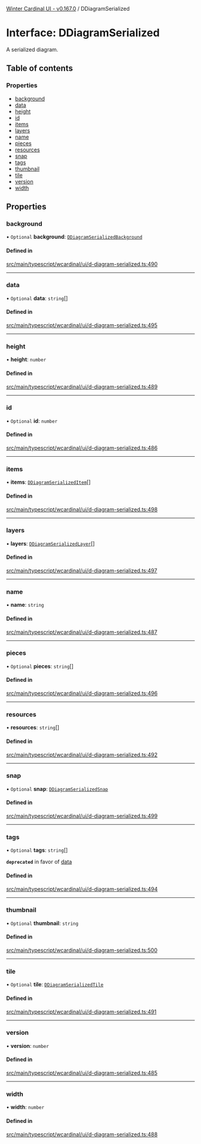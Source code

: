 [Winter Cardinal UI - v0.167.0](../index.md) / DDiagramSerialized

# Interface: DDiagramSerialized

A serialized diagram.

## Table of contents

### Properties

- [background](DDiagramSerialized.md#background)
- [data](DDiagramSerialized.md#data)
- [height](DDiagramSerialized.md#height)
- [id](DDiagramSerialized.md#id)
- [items](DDiagramSerialized.md#items)
- [layers](DDiagramSerialized.md#layers)
- [name](DDiagramSerialized.md#name)
- [pieces](DDiagramSerialized.md#pieces)
- [resources](DDiagramSerialized.md#resources)
- [snap](DDiagramSerialized.md#snap)
- [tags](DDiagramSerialized.md#tags)
- [thumbnail](DDiagramSerialized.md#thumbnail)
- [tile](DDiagramSerialized.md#tile)
- [version](DDiagramSerialized.md#version)
- [width](DDiagramSerialized.md#width)

## Properties

### background

• `Optional` **background**: [`DDiagramSerializedBackground`](DDiagramSerializedBackground.md)

#### Defined in

[src/main/typescript/wcardinal/ui/d-diagram-serialized.ts:490](https://github.com/winter-cardinal/winter-cardinal-ui/blob/v0.167.0/src/main/typescript/wcardinal/ui/d-diagram-serialized.ts#L490)

___

### data

• `Optional` **data**: `string`[]

#### Defined in

[src/main/typescript/wcardinal/ui/d-diagram-serialized.ts:495](https://github.com/winter-cardinal/winter-cardinal-ui/blob/v0.167.0/src/main/typescript/wcardinal/ui/d-diagram-serialized.ts#L495)

___

### height

• **height**: `number`

#### Defined in

[src/main/typescript/wcardinal/ui/d-diagram-serialized.ts:489](https://github.com/winter-cardinal/winter-cardinal-ui/blob/v0.167.0/src/main/typescript/wcardinal/ui/d-diagram-serialized.ts#L489)

___

### id

• `Optional` **id**: `number`

#### Defined in

[src/main/typescript/wcardinal/ui/d-diagram-serialized.ts:486](https://github.com/winter-cardinal/winter-cardinal-ui/blob/v0.167.0/src/main/typescript/wcardinal/ui/d-diagram-serialized.ts#L486)

___

### items

• **items**: [`DDiagramSerializedItem`](DDiagramSerializedItem.md)[]

#### Defined in

[src/main/typescript/wcardinal/ui/d-diagram-serialized.ts:498](https://github.com/winter-cardinal/winter-cardinal-ui/blob/v0.167.0/src/main/typescript/wcardinal/ui/d-diagram-serialized.ts#L498)

___

### layers

• **layers**: [`DDiagramSerializedLayer`](DDiagramSerializedLayer.md)[]

#### Defined in

[src/main/typescript/wcardinal/ui/d-diagram-serialized.ts:497](https://github.com/winter-cardinal/winter-cardinal-ui/blob/v0.167.0/src/main/typescript/wcardinal/ui/d-diagram-serialized.ts#L497)

___

### name

• **name**: `string`

#### Defined in

[src/main/typescript/wcardinal/ui/d-diagram-serialized.ts:487](https://github.com/winter-cardinal/winter-cardinal-ui/blob/v0.167.0/src/main/typescript/wcardinal/ui/d-diagram-serialized.ts#L487)

___

### pieces

• `Optional` **pieces**: `string`[]

#### Defined in

[src/main/typescript/wcardinal/ui/d-diagram-serialized.ts:496](https://github.com/winter-cardinal/winter-cardinal-ui/blob/v0.167.0/src/main/typescript/wcardinal/ui/d-diagram-serialized.ts#L496)

___

### resources

• **resources**: `string`[]

#### Defined in

[src/main/typescript/wcardinal/ui/d-diagram-serialized.ts:492](https://github.com/winter-cardinal/winter-cardinal-ui/blob/v0.167.0/src/main/typescript/wcardinal/ui/d-diagram-serialized.ts#L492)

___

### snap

• `Optional` **snap**: [`DDiagramSerializedSnap`](DDiagramSerializedSnap.md)

#### Defined in

[src/main/typescript/wcardinal/ui/d-diagram-serialized.ts:499](https://github.com/winter-cardinal/winter-cardinal-ui/blob/v0.167.0/src/main/typescript/wcardinal/ui/d-diagram-serialized.ts#L499)

___

### tags

• `Optional` **tags**: `string`[]

**`deprecated`** in favor of [data](DDiagramSerialized.md#data)

#### Defined in

[src/main/typescript/wcardinal/ui/d-diagram-serialized.ts:494](https://github.com/winter-cardinal/winter-cardinal-ui/blob/v0.167.0/src/main/typescript/wcardinal/ui/d-diagram-serialized.ts#L494)

___

### thumbnail

• `Optional` **thumbnail**: `string`

#### Defined in

[src/main/typescript/wcardinal/ui/d-diagram-serialized.ts:500](https://github.com/winter-cardinal/winter-cardinal-ui/blob/v0.167.0/src/main/typescript/wcardinal/ui/d-diagram-serialized.ts#L500)

___

### tile

• `Optional` **tile**: [`DDiagramSerializedTile`](DDiagramSerializedTile.md)

#### Defined in

[src/main/typescript/wcardinal/ui/d-diagram-serialized.ts:491](https://github.com/winter-cardinal/winter-cardinal-ui/blob/v0.167.0/src/main/typescript/wcardinal/ui/d-diagram-serialized.ts#L491)

___

### version

• **version**: `number`

#### Defined in

[src/main/typescript/wcardinal/ui/d-diagram-serialized.ts:485](https://github.com/winter-cardinal/winter-cardinal-ui/blob/v0.167.0/src/main/typescript/wcardinal/ui/d-diagram-serialized.ts#L485)

___

### width

• **width**: `number`

#### Defined in

[src/main/typescript/wcardinal/ui/d-diagram-serialized.ts:488](https://github.com/winter-cardinal/winter-cardinal-ui/blob/v0.167.0/src/main/typescript/wcardinal/ui/d-diagram-serialized.ts#L488)
